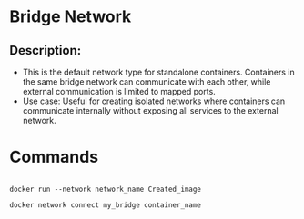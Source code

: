 # Bridge Network

## Description: 

- This is the default network type for standalone containers. Containers in the same bridge network can communicate with each other, while external communication is limited to mapped ports.
- Use case: Useful for creating isolated networks where containers can communicate internally without exposing all services to the external network.

# Commands 

```

```

```
docker run --network network_name Created_image
```

```
docker network connect my_bridge container_name
```